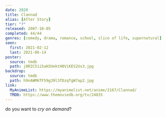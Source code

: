 ```yaml
---
date: 2020
title: Clannad
alias: [After Story]
tier: "?"
released: 2007-10-05
completed: 44/44
genres: [comedy, drama, romance, school, slice of life, supernatural]
seen:
  first: 2021-02-12
  last: 2021-06-14
poster:
  source: tmdb
  path: j8RZC51i5aH3UektH0ViKES2Ux3.jpg
backdrop:
  source: tmdb
  path: h9nAWM6TF59g39l3fDzqTgW7ap2.jpg
link:
  MyAnimeList: https://myanimelist.net/anime/2167/Clannad/
  TMDB: https://www.themoviedb.org/tv/24835
---
```


do you want to *cry on demand*?
